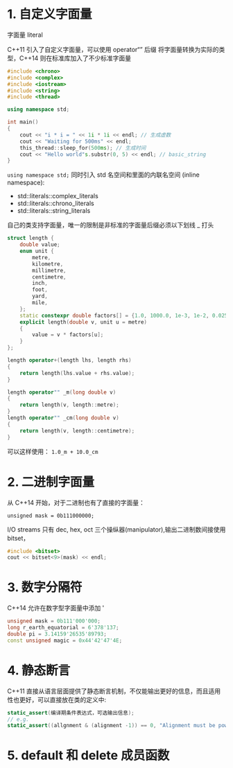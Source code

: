 # 1. 自定义字面量
字面量 literal

C++11 引入了自定义字面量，可以使用 operator“” 后缀 将字面量转换为实际的类型，C++14 则在标准库加入了不少标准字面量
```c++
#include <chrono>
#include <complex>
#include <iostream>
#include <string>
#include <thread>

using namespace std;

int main()
{
    cout << "i * i = " << 1i * 1i << endl; // 生成虚数
    cout << "Waiting for 500ms" << endl; 
    this_thread::sleep_for(500ms); // 生成时间
    cout << "Hello world"s.substr(0, 5) << endl; // basic_string
}
```
`using namespace std;` 同时引入 std 名空间和里面的内联名空间 (inline namespace):
* std::literals::complex_literals
* std::literals::chrono_literals
* std::literals::string_literals

自己的类支持字面量，唯一的限制是非标准的字面量后缀必须以下划线 _ 打头
```c++
struct length {
    double value;
    enum unit {
        metre,
        kilometre,
        millimetre,
        centimetre,
        inch,
        foot,
        yard,
        mile,
    };
    static constexpr double factors[] = {1.0, 1000.0, 1e-3, 1e-2, 0.0254, 0.3048, 0.9144, 1609.344};
    explicit length(double v, unit u = metre)
    {
        value = v * factors[u];
    }
};

length operator+(length lhs, length rhs)
{
    return length(lhs.value + rhs.value);
}

length operator"" _m(long double v)
{
    return length(v, length::metre);
}
length operator"" _cm(long double v)
{
    return length(v, length::centimetre);
}
```
可以这样使用： `1.0_m + 10.0_cm`

# 2. 二进制字面量
从 C++14 开始，对于二进制也有了直接的字面量：

`unsigned mask = 0b111000000;`

I/O streams 只有 dec, hex, oct 三个操纵器(manipulator),输出二进制数间接使用 bitset，
```c++
#include <bitset>
cout << bitset<9>(mask) << endl;
```

# 3. 数字分隔符
C++14 允许在数字型字面量中添加 '
```c++
unsigned mask = 0b111'000'000;
long r_earth_equatorial = 6'378'137;
double pi = 3.14159'26535'89793;
const unsigned magic = 0x44'42'47'4E;
```

# 4. 静态断言
C++11 直接从语言层面提供了静态断言机制，不仅能输出更好的信息，而且适用性也更好，可以直接放在类的定义中:
```c++
static_assert(编译期条件表达式，可选输出信息);
// e.g.
static_assert((allgnment & (alignment -1)) == 0, "Alignment must be power of two");
```

# 5. default 和 delete 成员函数
